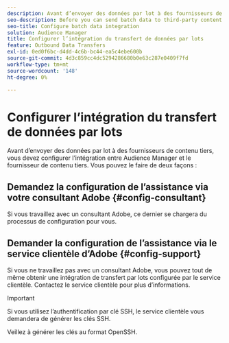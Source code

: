 ```yaml
---
description: Avant d’envoyer des données par lot à des fournisseurs de contenu tiers, vous devez configurer l’intégration entre Audience Manager et le fournisseur de contenu tiers.
seo-description: Before you can send batch data to third-party content providers, you need to configure the integration between Audience Manager and the third-party content provider.
seo-title: Configure batch data integration
solution: Audience Manager
title: Configurer l’intégration du transfert de données par lots
feature: Outbound Data Transfers
exl-id: 0ed0f6bc-d4dd-4c6b-bc44-ea5c4ebe600b
source-git-commit: 4d3c859cc4dc5294286680b0e63c287e0409f7fd
workflow-type: tm+mt
source-wordcount: '148'
ht-degree: 0%

---
```


# Configurer l’intégration du transfert de données par lots

Avant d’envoyer des données par lot à des fournisseurs de contenu tiers, vous devez configurer l’intégration entre Audience Manager et le fournisseur de contenu tiers. Vous pouvez le faire de deux façons :

## Demandez la configuration de l’assistance via votre consultant Adobe {#config-consultant}

Si vous travaillez avec un consultant Adobe, ce dernier se chargera du processus de configuration pour vous.

## Demander la configuration de l’assistance via le service clientèle d’Adobe {#config-support}

Si vous ne travaillez pas avec un consultant Adobe, vous pouvez tout de même obtenir une intégration de transfert par lots configurée par le service clientèle. Contactez le service clientèle pour plus d’informations.

>[!IMPORTANT]
>
>Si vous utilisez l’authentification par clé SSH, le service clientèle vous demandera de générer les clés SSH.
>
> Veillez à générer les clés au format OpenSSH.
